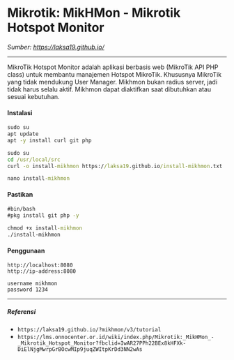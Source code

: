 # Mikrotik: MikHMon - Mikrotik Hotspot Monitor
*Sumber: https://laksa19.github.io/*

******

MikroTik Hotspot Monitor adalah aplikasi berbasis web (MikroTik API PHP class) untuk membantu manajemen Hotspot MikroTik. Khususnya MikroTik yang tidak mendukung User Manager. Mikhmon bukan radius server, jadi tidak harus selalu aktif. Mikhmon dapat diaktifkan saat dibutuhkan atau sesuai kebutuhan.

#### Instalasi
```cmd 
sudo su
apt update
apt -y install curl git php
```
```cmd
sudo su
cd /usr/local/src
curl -o install-mikhmon https://laksa19.github.io/install-mikhmon.txt
```
```cmd
nano install-mikhmon
```
#### Pastikan
```cmd
#bin/bash
#pkg install git php -y
```
```cmd
chmod +x install-mikhmon
./install-mikhmon
```

#### Penggunaan
```
http://localhost:8080
http://ip-address:8080

username mikhmon
password 1234
```
******
##### Referensi

* `https://laksa19.github.io/?mikhmon/v3/tutorial`
* `https://lms.onnocenter.or.id/wiki/index.php/Mikrotik:_MikHMon_-_Mikrotik_Hotspot_Monitor?fbclid=IwAR27PPh22BEx8kHFXk-DiElNjgMwrpGrBOcwMIp9juqZWItpKrDd3NN2wAs`

